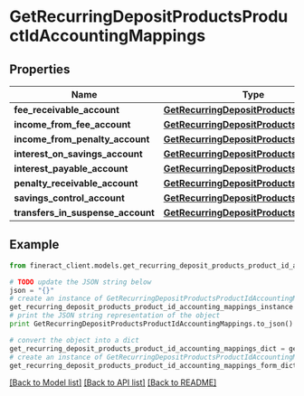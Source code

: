 # GetRecurringDepositProductsProductIdAccountingMappings


## Properties

Name | Type | Description | Notes
------------ | ------------- | ------------- | -------------
**fee_receivable_account** | [**GetRecurringDepositProductsGlAccount**](GetRecurringDepositProductsGlAccount.md) |  | [optional] 
**income_from_fee_account** | [**GetRecurringDepositProductsGlAccount**](GetRecurringDepositProductsGlAccount.md) |  | [optional] 
**income_from_penalty_account** | [**GetRecurringDepositProductsGlAccount**](GetRecurringDepositProductsGlAccount.md) |  | [optional] 
**interest_on_savings_account** | [**GetRecurringDepositProductsGlAccount**](GetRecurringDepositProductsGlAccount.md) |  | [optional] 
**interest_payable_account** | [**GetRecurringDepositProductsGlAccount**](GetRecurringDepositProductsGlAccount.md) |  | [optional] 
**penalty_receivable_account** | [**GetRecurringDepositProductsGlAccount**](GetRecurringDepositProductsGlAccount.md) |  | [optional] 
**savings_control_account** | [**GetRecurringDepositProductsGlAccount**](GetRecurringDepositProductsGlAccount.md) |  | [optional] 
**transfers_in_suspense_account** | [**GetRecurringDepositProductsGlAccount**](GetRecurringDepositProductsGlAccount.md) |  | [optional] 

## Example

```python
from fineract_client.models.get_recurring_deposit_products_product_id_accounting_mappings import GetRecurringDepositProductsProductIdAccountingMappings

# TODO update the JSON string below
json = "{}"
# create an instance of GetRecurringDepositProductsProductIdAccountingMappings from a JSON string
get_recurring_deposit_products_product_id_accounting_mappings_instance = GetRecurringDepositProductsProductIdAccountingMappings.from_json(json)
# print the JSON string representation of the object
print GetRecurringDepositProductsProductIdAccountingMappings.to_json()

# convert the object into a dict
get_recurring_deposit_products_product_id_accounting_mappings_dict = get_recurring_deposit_products_product_id_accounting_mappings_instance.to_dict()
# create an instance of GetRecurringDepositProductsProductIdAccountingMappings from a dict
get_recurring_deposit_products_product_id_accounting_mappings_form_dict = get_recurring_deposit_products_product_id_accounting_mappings.from_dict(get_recurring_deposit_products_product_id_accounting_mappings_dict)
```
[[Back to Model list]](../README.md#documentation-for-models) [[Back to API list]](../README.md#documentation-for-api-endpoints) [[Back to README]](../README.md)


